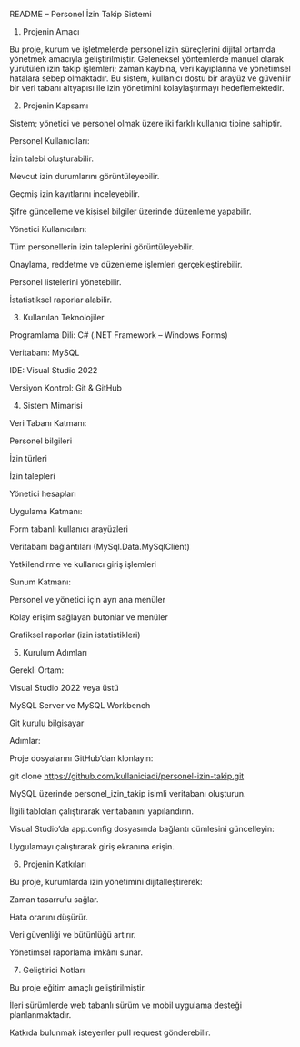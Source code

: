 README – Personel İzin Takip Sistemi
1. Projenin Amacı

Bu proje, kurum ve işletmelerde personel izin süreçlerini dijital ortamda yönetmek amacıyla geliştirilmiştir. Geleneksel yöntemlerde manuel olarak yürütülen izin takip işlemleri; zaman kaybına, veri kayıplarına ve yönetimsel hatalara sebep olmaktadır. Bu sistem, kullanıcı dostu bir arayüz ve güvenilir bir veri tabanı altyapısı ile izin yönetimini kolaylaştırmayı hedeflemektedir.

2. Projenin Kapsamı

Sistem; yönetici ve personel olmak üzere iki farklı kullanıcı tipine sahiptir.

Personel Kullanıcıları:

İzin talebi oluşturabilir.

Mevcut izin durumlarını görüntüleyebilir.

Geçmiş izin kayıtlarını inceleyebilir.

Şifre güncelleme ve kişisel bilgiler üzerinde düzenleme yapabilir.

Yönetici Kullanıcıları:

Tüm personellerin izin taleplerini görüntüleyebilir.

Onaylama, reddetme ve düzenleme işlemleri gerçekleştirebilir.

Personel listelerini yönetebilir.

İstatistiksel raporlar alabilir.

3. Kullanılan Teknolojiler

Programlama Dili: C# (.NET Framework – Windows Forms)

Veritabanı: MySQL

IDE: Visual Studio 2022

Versiyon Kontrol: Git & GitHub

4. Sistem Mimarisi

Veri Tabanı Katmanı:

Personel bilgileri

İzin türleri

İzin talepleri

Yönetici hesapları

Uygulama Katmanı:

Form tabanlı kullanıcı arayüzleri

Veritabanı bağlantıları (MySql.Data.MySqlClient)

Yetkilendirme ve kullanıcı giriş işlemleri

Sunum Katmanı:

Personel ve yönetici için ayrı ana menüler

Kolay erişim sağlayan butonlar ve menüler

Grafiksel raporlar (izin istatistikleri)

5. Kurulum Adımları

Gerekli Ortam:

Visual Studio 2022 veya üstü

MySQL Server ve MySQL Workbench

Git kurulu bilgisayar

Adımlar:

Proje dosyalarını GitHub’dan klonlayın:

git clone https://github.com/kullaniciadi/personel-izin-takip.git


MySQL üzerinde personel_izin_takip isimli veritabanı oluşturun.

İlgili tabloları çalıştırarak veritabanını yapılandırın.

Visual Studio’da app.config dosyasında bağlantı cümlesini güncelleyin:

<connectionStrings>
   <add name="MySqlConnection"
        connectionString="Server=localhost;Database=personel_izin_takip;Uid=root;Pwd=1234;" 
        providerName="MySql.Data.MySqlClient"/>
</connectionStrings>


Uygulamayı çalıştırarak giriş ekranına erişin.

6. Projenin Katkıları

Bu proje, kurumlarda izin yönetimini dijitalleştirerek:

Zaman tasarrufu sağlar.

Hata oranını düşürür.

Veri güvenliği ve bütünlüğü artırır.

Yönetimsel raporlama imkânı sunar.

7. Geliştirici Notları

Bu proje eğitim amaçlı geliştirilmiştir.

İleri sürümlerde web tabanlı sürüm ve mobil uygulama desteği planlanmaktadır.

Katkıda bulunmak isteyenler pull request gönderebilir.

